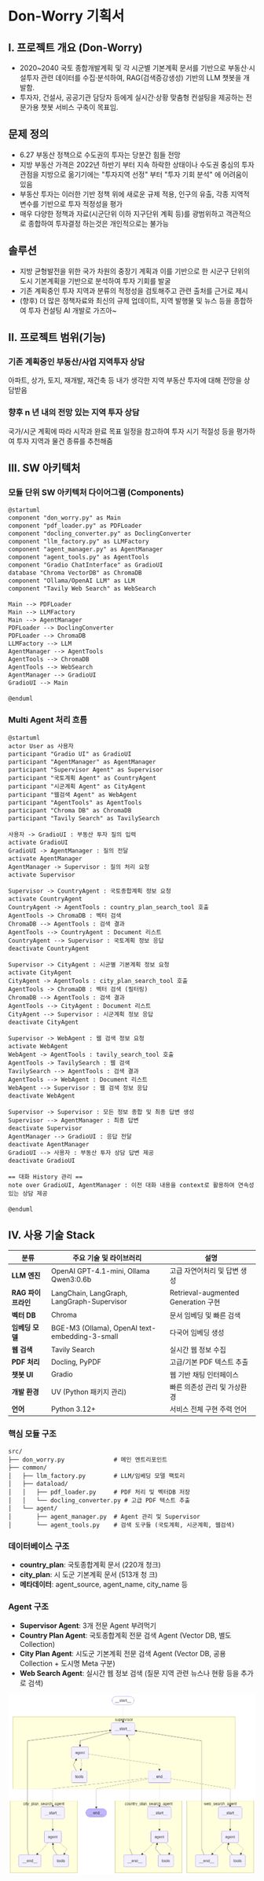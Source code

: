 # Don-Worry 기획서

## I. 프로젝트 개요 (Don-Worry)

- 2020~2040 국토 종합개발계획 및 각 시군별 기본계획 문서를 기반으로 부동산·시설투자 관련 데이터를 수집·분석하여, RAG(검색증강생성) 기반의 LLM 챗봇을 개발함.
- 투자자, 건설사, 공공기관 담당자 등에게 실시간·상황 맞춤형 컨설팅을 제공하는 전문가용 챗봇 서비스 구축이 목표임.

## 문제 정의

- 6.27 부동산 정책으로 수도권의 투자는 당분간 힘들 전망
- 지방 부동산 가격은 2022년 하반기 부터 지속 하락한 상태이나 수도권 중심의 투자관점을 지방으로 옮기기에는 "투자지역 선정" 부터 "투자 기회 분석" 에 어려움이 있음
- 부동산 투자는 이러한 기반 정책 위에 새로운 규제 적용, 인구의 유출, 각종 지역적 변수를 기반으로 투자 적정성을 평가
- 매우 다양한 정책과 자료(시군단위 이하 지구단위 계획 등)를 광범위하고 객관적으로 종합하여 투자결정 하는것은 개인적으로는 불가능

## 솔루션

- 지방 균형발전을 위한 국가 차원의 중장기 계획과 이를 기반으로 한 시군구 단위의 도시 기본계획을 기반으로 분석하여 투자 기회를 발굴
- 기존 계획중인 투자 지역과 분류의 적정성을 검토해주고 관련 출처를 근거로 제시
- (향후) 더 많은 정책자료와 최신의 규제 업데이트, 지역 발행물 및 뉴스 등을 종합하여 투자 컨설팅 AI 개발로 가즈아~

## II. 프로젝트 범위(기능)

### 기존 계획중인 부동산/사업 지역투자 상담

아파트, 상가, 토지, 재개발, 재건축 등 내가 생각한 지역 부동산 투자에 대해 전망을 상담받음

### 향후 n 년 내의 전망 있는 지역 투자 상담

국가/시군 계획에 따라 시작과 완료 목표 일정을 참고하여 투자 시기 적절성 등을 평가하여 투자 지역과 물건 종류를 추천해줌

## III. SW 아키텍처

### 모듈 단위 SW 아키텍처 다이어그램 (Components)

```plantuml
@startuml
component "don_worry.py" as Main
component "pdf_loader.py" as PDFLoader
component "docling_converter.py" as DoclingConverter
component "llm_factory.py" as LLMFactory
component "agent_manager.py" as AgentManager
component "agent_tools.py" as AgentTools
component "Gradio ChatInterface" as GradioUI
database "Chroma VectorDB" as ChromaDB
component "Ollama/OpenAI LLM" as LLM
component "Tavily Web Search" as WebSearch

Main --> PDFLoader
Main --> LLMFactory
Main --> AgentManager
PDFLoader --> DoclingConverter
PDFLoader --> ChromaDB
LLMFactory --> LLM
AgentManager --> AgentTools
AgentTools --> ChromaDB
AgentTools --> WebSearch
AgentManager --> GradioUI
GradioUI --> Main

@enduml
```

### Multi Agent 처리 흐름

```plantuml
@startuml
actor User as 사용자
participant "Gradio UI" as GradioUI
participant "AgentManager" as AgentManager
participant "Supervisor Agent" as Supervisor
participant "국토계획 Agent" as CountryAgent
participant "시군계획 Agent" as CityAgent
participant "웹검색 Agent" as WebAgent
participant "AgentTools" as AgentTools
participant "Chroma DB" as ChromaDB
participant "Tavily Search" as TavilySearch

사용자 -> GradioUI : 부동산 투자 질의 입력
activate GradioUI
GradioUI -> AgentManager : 질의 전달
activate AgentManager
AgentManager -> Supervisor : 질의 처리 요청
activate Supervisor

Supervisor -> CountryAgent : 국토종합계획 정보 요청
activate CountryAgent
CountryAgent -> AgentTools : country_plan_search_tool 호출
AgentTools -> ChromaDB : 벡터 검색
ChromaDB --> AgentTools : 검색 결과
AgentTools --> CountryAgent : Document 리스트
CountryAgent --> Supervisor : 국토계획 정보 응답
deactivate CountryAgent

Supervisor -> CityAgent : 시군별 기본계획 정보 요청
activate CityAgent
CityAgent -> AgentTools : city_plan_search_tool 호출
AgentTools -> ChromaDB : 벡터 검색 (필터링)
ChromaDB --> AgentTools : 검색 결과
AgentTools --> CityAgent : Document 리스트
CityAgent --> Supervisor : 시군계획 정보 응답
deactivate CityAgent

Supervisor -> WebAgent : 웹 검색 정보 요청
activate WebAgent
WebAgent -> AgentTools : tavily_search_tool 호출
AgentTools -> TavilySearch : 웹 검색
TavilySearch --> AgentTools : 검색 결과
AgentTools --> WebAgent : Document 리스트
WebAgent --> Supervisor : 웹 검색 정보 응답
deactivate WebAgent

Supervisor -> Supervisor : 모든 정보 종합 및 최종 답변 생성
Supervisor --> AgentManager : 최종 답변
deactivate Supervisor
AgentManager --> GradioUI : 응답 전달
deactivate AgentManager
GradioUI --> 사용자 : 부동산 투자 상담 답변 제공
deactivate GradioUI

== 대화 History 관리 ==
note over GradioUI, AgentManager : 이전 대화 내용을 context로 활용하여 연속성 있는 상담 제공

@enduml
```

## IV. 사용 기술 Stack

| 분류                     | 주요 기술 및 라이브러리                        | 설명                                |
| ------------------------ | ---------------------------------------------- | ----------------------------------- |
| **LLM 엔진**       | OpenAI GPT-4.1-mini, Ollama Qwen3:0.6b         | 고급 자연어처리 및 답변 생성        |
| **RAG 파이프라인** | LangChain, LangGraph, LangGraph-Supervisor     | Retrieval-augmented Generation 구현 |
| **벡터 DB**        | Chroma                                         | 문서 임베딩 및 빠른 검색            |
| **임베딩 모델**    | BGE-M3 (Ollama), OpenAI text-embedding-3-small | 다국어 임베딩 생성                  |
| **웹 검색**        | Tavily Search                                  | 실시간 웹 정보 수집                 |
| **PDF 처리**       | Docling, PyPDF                                 | 고급/기본 PDF 텍스트 추출           |
| **챗봇 UI**        | Gradio                                         | 웹 기반 채팅 인터페이스             |
| **개발 환경**      | UV (Python 패키지 관리)                        | 빠른 의존성 관리 및 가상환경        |
| **언어**           | Python 3.12+                                   | 서비스 전체 구현 주력 언어          |

### 핵심 모듈 구조

```
src/
├── don_worry.py              # 메인 엔트리포인트
├── common/
│   ├── llm_factory.py        # LLM/임베딩 모델 팩토리
│   ├── dataload/
│   │   ├── pdf_loader.py     # PDF 처리 및 벡터DB 저장
│   │   └── docling_converter.py # 고급 PDF 텍스트 추출
│   └── agent/
│       ├── agent_manager.py  # Agent 관리 및 Supervisor
│       └── agent_tools.py    # 검색 도구들 (국토계획, 시군계획, 웹검색)
```

### 데이터베이스 구조

- **country_plan**: 국토종합계획 문서 (220개 청크)
- **city_plan**: 시				도군 기본계획 문서 (513개 청	크)
- **메타데이터**: agent_source, agent_name, city_name 등

### Agent 구조

- **Supervisor Agent**: 3개 전문 Agent 부려먹기
- **Country Plan Agent**: 국토종합계획 전문 검색 Agent (Vector DB, 별도 Collection)
- **City Plan Agent**:	 시도군 기본계획 전문 검색 Agent (Vector DB, 공용 Collection + 도시명 Meta 구분)
- **Web Search Agent**: 실시간 웹 정보 검색 (질문 지역 관련 뉴스나 현황 등을 추가로 검색)


![Supervisor Agent 구조](supervisor_graph.png)
